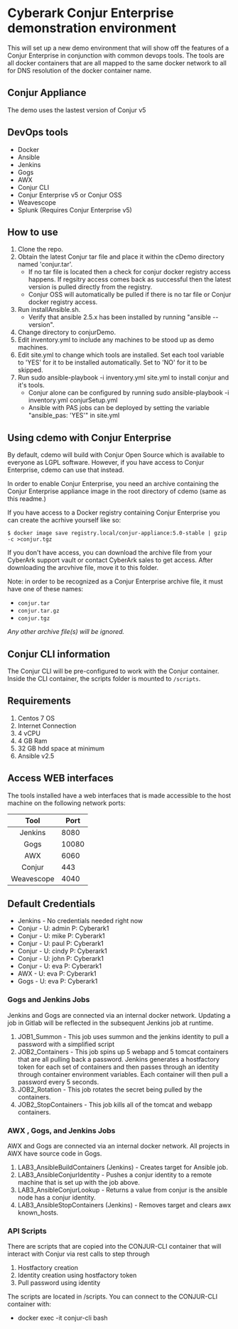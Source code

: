 # Cyberark Conjur Enterprise demonstration environment

This will set up a new demo environment that will show off the features of a Conjur Enterprise in conjunction with common devops tools.  The tools are all docker containers that are all mapped to the same docker network to all for DNS resolution of the docker container name.

## Conjur Appliance

The demo uses the lastest version of Conjur v5

## DevOps tools

* Docker
* Ansible
* Jenkins
* Gogs
* AWX
* Conjur CLI 
* Conjur Enterprise v5 or Conjur OSS
* Weavescope
* Splunk (Requires Conjur Enterprise v5)

## How to use

1. Clone the repo.
2. Obtain the latest Conjur tar file and place it within the cDemo directory named 'conjur.tar'.
    * If no tar file is located then a check for conjur docker registry access happens. If regsitry access comes back as successful then the latest version is pulled directly from the registry.
    * Conjur OSS will automatically be pulled if there is no tar file or Conjur docker registry access.
3. Run installAnsible.sh.
   * Verify that ansible 2.5.x has been installed by running "ansible --version". 
4. Change directory to conjurDemo.
5. Edit inventory.yml to include any machines to be stood up as demo machines.
6. Edit site.yml to change which tools are installed. Set each tool variable to 'YES' for it to be installed automatically. Set to 'NO' for it to be skipped.
7. Run sudo ansible-playbook -i inventory.yml site.yml to install conjur and it's tools.
    * Conjur alone can be configured by running sudo ansible-playbook -i inventory.yml conjurSetup.yml
    * Ansible with PAS jobs can be deployed by setting the variable "ansible_pas: 'YES'" in site.yml

## Using cdemo with Conjur Enterprise

By default, cdemo will build with Conjur Open Source which is available to
everyone as LGPL software. However, if you have access to Conjur Enterprise,
cdemo can use that instead.

In order to enable Conjur Enterprise, you need an archive containing the Conjur
Enterprise appliance image in the root directory of cdemo (same as this readme.)

If you have access to a Docker registry containing Conjur Enterprise you can
create the acrhive yourself like so:

```sh-session
$ docker image save registry.local/conjur-appliance:5.0-stable | gzip -c >conjur.tgz
```

If you don't have access, you can download the archive file from your CyberArk
support vault or contact CyberArk sales to get access. After downloading the
arcvhive file, move it to this folder.

Note: in order to be recognized as a Conjur Enterprise archive file, it must
have one of these names:
* `conjur.tar`
* `conjur.tar.gz`
* `conjur.tgz`

*Any other archive file(s) will be ignored.*

## Conjur CLI information

The Conjur CLI will be pre-configured to work with the Conjur container. Inside
the CLI container, the scripts folder is mounted to `/scripts`.

## Requirements

1. Centos 7 OS
2. Internet Connection
3. 4 vCPU
4. 4 GB Ram
5. 32 GB hdd space at minimum
6. Ansible v2.5

## Access WEB interfaces

The tools installed have a web interfaces that is made accessible to the host machine on the following network ports:

|    Tool    	| Port 	|
|:----------:	|------	|
|   Jenkins  	| 8080 	|
|   Gogs       	| 10080	|
|     AWX    	| 6060  |
| Conjur     	| 443  	|
| Weavescope 	| 4040 	|

## Default Credentials
* Jenkins - No credentials needed right now
* Conjur - U: admin P: Cyberark1
* Conjur - U: mike P: Cyberark1
* Conjur - U: paul P: Cyberark1
* Conjur - U: cindy P: Cyberark1
* Conjur - U: john P: Cyberark1
* Conjur - U: eva P: Cyberark1
* AWX - U: eva P: Cyberark1
* Gogs - U: eva P: Cyberark1

### Gogs and Jenkins Jobs
Jenkins and Gogs are connected via an internal docker network. Updating a job in Gitlab will be reflected in the subsequent Jenkins job at runtime.

1. JOB1_Summon - This job uses summon and the jenkins identity to pull a password with a simplified script
2. JOB2_Containers - This job spins up 5 webapp and 5 tomcat containers that are all pulling back a password. Jenkins generates a hostfactory token for each set of containers and then passes through an identity through container environment variables. Each container will then pull a password every 5 seconds.
3. JOB2_Rotation - This job rotates the secret being pulled by the containers.
4. JOB2_StopContainers - This job kills all of the tomcat and webapp containers.

### AWX , Gogs, and Jenkins Jobs
AWX and Gogs are connected via an internal docker network. All projects in AWX have source code in Gogs.

1. LAB3_AnsibleBuildContainers (Jenkins) - Creates target for Ansible job.
2. LAB3_AnsibleConjurIdentity - Pushes a conjur identity to a remote machine that is set up with the job above.
3. LAB3_AnsibleConjurLookup - Returns a value from conjur is the ansible node has a conjur identity.
4. LAB3_AnsibleStopContainers (Jenkins) - Removes target and clears awx known_hosts.

### API Scripts
There are scripts that are copied into the CONJUR-CLI container that will interact with Conjur via rest calls to step through
1. Hostfactory creation
2. Identity creation using hostfactory token
3. Pull password using identity

The scripts are located in /scripts.  You can connect to the CONJUR-CLI container with:
* docker exec -it conjur-cli bash
